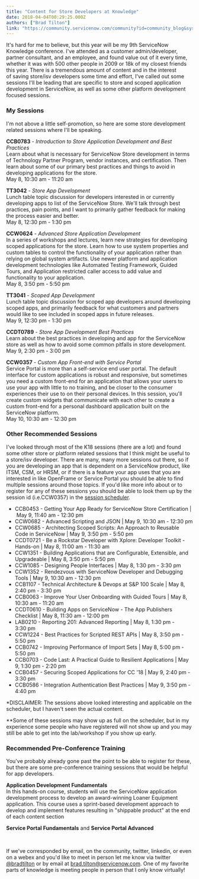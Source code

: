 ```yaml
---
title: "Content for Store Developers at Knowledge"
date: 2018-04-04T00:29:25.000Z
authors: ["Brad Tilton"]
link: "https://community.servicenow.com/community?id=community_blog&sys_id=f9270ab8db9197484e1df4621f9619c2"
---
```

<p>It&#39;s hard for me to believe, but this year will be my 9th ServiceNow Knowledge conference. I&#39;ve attended as a customer admin/developer, partner consultant, and an employee, and found value out of it every time, whether it was with 500 other people in 2009 or 18k of my closest friends this year. There is a tremendous amount of content and in the interest of saving store/isv developers some time and effort, I&#39;ve called out some sessions I&#39;ll be leading that are specific to store and scoped application development in ServiceNow, as well as some other platform development focused sessions. </p>
<h3>My Sessions</h3>
<p>I&#39;m not above a little self-promotion, so here are some store development related sessions where I&#39;ll be speaking. </p>
<p><strong>CCB0783</strong> - <em>Introduction to Store Application Development and Best Practices</em><br />Learn about what is necessary for ServiceNow Store development in terms of Technology Partner Program, vendor instances, and certification. Then learn about some of our primary best practices and things to avoid in developing applications for the store.<br />May 8, 10:30 am - 11:20 am</p>
<p><strong>TT3042</strong> - <em>Store App Development</em><br />Lunch table topic discussion for developers interested in or currently developing apps to list of the ServiceNow Store. We&#39;ll talk through best practices, pain points, and I want to primarily gather feedback for making the process easier and better. <br />May 8, 12:30 pm - 1:30 pm</p>
<p><strong>CCW0624</strong> - <em>Advanced Store Application Development</em><br />In a series of workshops and lectures, learn new strategies for developing scoped applications for the store. Learn how to use system properties and custom tables to control the functionality of your application rather than relying on global system artifacts. Use newer platform and application development technologies like Automated Testing Framework, Guided Tours, and Application restricted caller access to add value and functionality to your application.<br />May 8, 3:50 pm - 5:50 pm</p>
<p><strong>TT3041</strong> - <em>Scoped App Development</em><br />Lunch table topic discussion for scoped app developers around developing scoped apps, and primarily feedback for what customers and partners would like to see included in scoped apps in future releases.<br />May 9, 12:30 pm - 1:30 pm</p>
<p><strong>CCDT0789</strong> - <em>Store App Development Best Practices</em><br />Learn about the best practices in developing and app for the ServiceNow store as well as how to avoid some common pitfalls in store development.<br />May 9, 2:30 pm - 3:00 pm</p>
<p><strong>CCW0357</strong> - <em>Custom App Front-end with Service Portal</em><br />Service Portal is more than a self-service end user portal. The default interface for custom applications is robust and responsive, but sometimes you need a custom front-end for an application that allows your users to use your app with little to no training, and be closer to the consumer experiences their use to on their personal devices. In this session, you&#39;ll create custom widgets that communicate with each other to create a custom front-end for a personal dashboard application built on the ServiceNow platform.<br />May 10, 10:30 am - 12:30 pm</p>
<h3>Other Recommended Sessions</h3>
<p>I&#39;ve looked through most of the K18 sessions (there are a lot) and found some other store or platform related sessions that I think might be useful to a store/isv developer. There are many, many more sessions out there, so if you are developing an app that is dependent on a ServiceNow product, like ITSM, CSM, or HRSM, or if there is a feature your app uses that you are interested in like OpenFrame or Service Portal you should be able to find multiple sessions around those topics. If you&#39;d like more info about or to register for any of these sessions you should be able to look them up by the session id (i.e.CCW0357) in the <a href="https://www.servicenowevents.com/servicenowknowledge18/myevent_agenda.php" rel="nofollow">session scheduler</a>.</p>
<ul><li>CCB0453 - Getting Your App Ready for ServiceNow Store Certification | May 9, 11:40 am - 12:30 pm</li><li>CCW0682 - Advanced Scripting and JSON | May 9, 10:30 am - 12:30 pm</li><li>CCW0685 - Architecting Scoped Scripts: An Approach to Reusable Code in ServiceNow | May 9, 3:50 pm - 5:50 pm</li><li>CCDT0721 - Be a Rockstar Developer with Xplore: Developer Toolkit - Hands-on | May 8, 11:00 am - 11:30 am</li><li>CCW1351 - Building Applications that are Configurable, Extensible, and Upgradeable | May 8, 3:50 pm - 5:50 pm</li><li>CCW1085 - Designing People Interfaces | May 8, 1:30 pm - 3:30 pm</li><li>CCW1352 - Rendezvous with ServiceNow Developer and Debugging Tools | May 9, 10:30 am - 12:30 pm</li><li>CCB1107 - Technical Architecture &amp; Devops at S&amp;P 100 Scale | May 8, 2:40 pm - 3:30 pm</li><li>CCB0063 - Improve Your User Onboarding with Guided Tours | May 8, 10:30 am - 11:20 am</li><li>CCDT0610 - Building Apps on ServiceNow - The App Publishers Checklist | May 8, 11:30 am - 12:00 pm</li><li>LAB0210 - Reporting 201: Advanced Reporting | May 8, 1:30 pm - 3:30 pm</li><li>CCW1224 - Best Practices for Scripted REST APIs | May 8, 3:50 pm - 5:50 pm</li><li>CCB0742 - Improving Performance of Import Sets | May 8, 5:00 pm - 5:50 pm</li><li>CCB0703 - Code Last: A Practical Guide to Resilient Applications | May 9, 1:30 pm - 2:20 pm</li><li>CCB0457 - Securing Scoped Applications for CC &#39;18 | May 9, 2:40 pm - 3:30 pm</li><li>CCB0586 - Integration Authentication Best Practices | May 9, 3:50 pm - 4:40 pm</li></ul>
<p>*DISCLAIMER: The sessions above looked interesting and applicable on the scheduler, but I haven&#39;t seen the actual content.</p>
<p>**Some of these sessions may show up as full on the scheduler, but in my experience some people who have registered will not show up and you may still be able to get into the lab/workshop if you show up early.</p>
<h3>Recommended Pre-Conference Training</h3>
<p>You&#39;ve probably already gone past the point to be able to register for these, but there are some pre-conference training sessions that would be helpful for app developers.</p>
<p><strong>Application Development Fundamentals</strong><br />In this hands-on course, students will use the ServiceNow application development process to develop an award-winning Loaner Equipment application. This course uses a sprint-based development approach to develop and implement features resulting in &#34;shippable product&#34; at the end of each content section</p>
<p><strong>Service Portal Fundamentals</strong> and <strong>Service Portal Advanced</strong></p>
<p> </p>
<p>If we&#39;ve corresponded by email, on the community, twitter, linkedin, or even on a webex and you&#39;d like to meet in person let me know via twitter <a href="https://twitter.com/bradtilton" rel="nofollow">&#64;bradtilton</a> or by email at <a href="mailto:brad.tilton&#64;servicenow.com" rel="nofollow">brad.tilton&#64;servicenow.com</a>. One of my favorite parts of knowledge is meeting people in person that I only know virtually!</p>